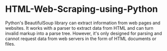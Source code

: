 # HTML-Web-Scraping-using-Python
Python's BeautifulSoup library can extract information from web pages and websites. It works with a parser to extract data from HTML and can turn invalid markup into a parse tree. However, it's only designed for parsing and cannot request data from web servers in the form of HTML documents or files.
